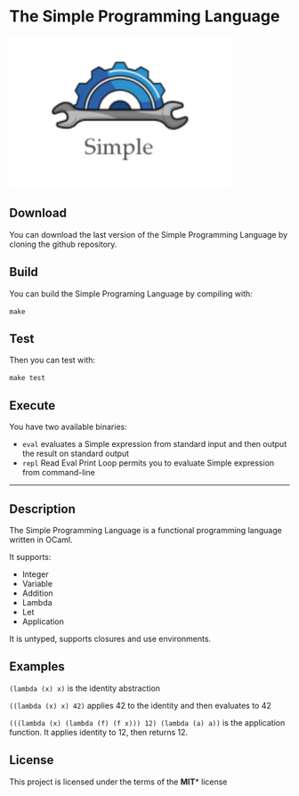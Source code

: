 The Simple Programming Language
============
![Logo](simple.png)

## Download
You can download the last version of the Simple Programming Language by cloning the github repository.

## Build
You can build the Simple Programing Language by compiling with:

`make`

## Test

Then you can test with:

`make test`

## Execute

You have two available binaries:

- `eval` evaluates a Simple expression from standard input and then output the result on standard output
- `repl` Read Eval Print Loop permits you to evaluate Simple expression from command-line

---

## Description

The Simple Programming Language is a functional programming language written in OCaml.

It supports:

- Integer
- Variable
- Addition
- Lambda
- Let
- Application

It is untyped, supports closures and use environments.

## Examples

`(lambda (x) x)` is the identity abstraction

`((lambda (x) x) 42)` applies 42 to the identity and then evaluates to 42

`(((lambda (x) (lambda (f) (f x))) 12) (lambda (a) a))` is the application function. It applies identity to 12, then returns 12.

## License

This project is licensed under the terms of the **MIT*** license